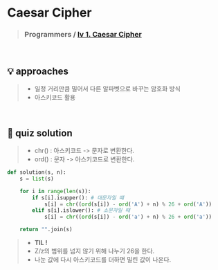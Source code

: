 # Caesar Cipher

> ### Programmers / <a href = https://school.programmers.co.kr/learn/courses/30/lessons/12926> lv 1. Caesar Cipher </a>

<br>

## 💡 approaches
> - 일정 거리만큼 밀어서 다른 알파벳으로 바꾸는 암호화 방식
> - 아스키코드 활용

<br>

## 🔑 quiz solution

> - chr() : 아스키코드 -> 문자로 변환한다.
> - ord() : 문자 -> 아스키코드로 변환한다. 

```py
def solution(s, n):
    s = list(s)

    for i in range(len(s)):
        if s[i].isupper(): # 대문자일 떄 
            s[i] = chr((ord(s[i]) - ord('A') + n) % 26 + ord('A'))
        elif s[i].islower(): # 소문자일 때 
            s[i] = chr((ord(s[i]) - ord('a') + n) % 26 + ord('a'))

    return "".join(s)
```

> - <strong> TIL ! </strong>
> - Z/z의 범위를 넘지 않기 위해 나누기 26을 한다. 
> - 나눈 값에 다시 아스키코드를 더하면 밀린 값이 나온다. 